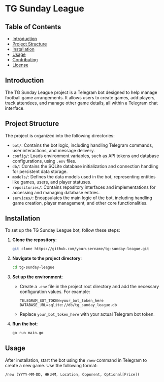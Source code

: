 # TG Sunday League

## Table of Contents

- [Introduction](#introduction)
- [Project Structure](#project-structure)
- [Installation](#installation)
- [Usage](#usage)
- [Contributing](#contributing)
- [License](#license)

## Introduction

The TG Sunday League project is a Telegram bot designed to help manage football game arrangements. It allows users to create games, add players, track attendees, and manage other game details, all within a Telegram chat interface.

## Project Structure

The project is organized into the following directories:

- `bot/`: Contains the bot logic, including handling Telegram commands, user interactions, and message delivery.
- `config/`: Loads environment variables, such as API tokens and database configurations, using `.env` files.
- `db/`: Contains the SQLite database initialization and connection handling for persistent data storage.
- `models/`: Defines the data models used in the bot, representing entities like games, users, and player statuses.
- `repositories/`: Contains repository interfaces and implementations for accessing and managing database entries.
- `services/`: Encapsulates the main logic of the bot, including handling game creation, player management, and other core functionalities.

## Installation

To set up the TG Sunday League bot, follow these steps:

1. **Clone the repository**:
    ```sh
    git clone https://github.com/yourusername/tg-sunday-league.git
    ```

2. **Navigate to the project directory**:
    ```sh
    cd tg-sunday-league
    ```

3. **Set up the environment**:
   - Create a `.env` file in the project root directory and add the necessary configuration values. For example:
     ```plaintext
     TELEGRAM_BOT_TOKEN=your_bot_token_here
     DATABASE_URL=sqlite://db/tg_sunday_league.db
     ```
   - Replace `your_bot_token_here` with your actual Telegram bot token.

4. **Run the bot**:
    ```sh
    go run main.go
    ```

## Usage

After installation, start the bot using the `/new` command in Telegram to create a new game. Use the following format:

```plaintext
/new (YYYY-MM-DD, HH:MM, Location, Opponent, Optional[Price])
